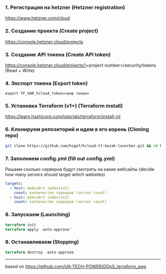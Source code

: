 ### 1. Регистрация на hetzner (Hetzner registration)
https://www.hetzner.com/cloud
### 2. Создание проекта (Create project)
https://console.hetzner.cloud/projects
### 3. Создание API токена (Create API token)
https://console.hetzner.cloud/projects/\<project number\>/security/tokens (Read + Write)
### 4. Экспорт токена (Export token)
`export TF_VAR_hcloud_token=<ваш токен>`
### 5. Установка Terraform (v1+) (Terraform install)
https://learn.hashicorp.com/tutorials/terraform/install-cli
### 6. Клонируем репозиторий и идем в его корень (Cloning repo) 
```bash
git clone https://github.com/higef/hcloud-tf-kozak-launcher.git && cd hcloud-tf-kozak-launcher
```
### 7. Заполняем config.yml (fill out config.yml)
Решаем сколько серверов будут смотреть на какие вебсайты (decide how many servers should target which websites)
```yml
targets:
  - host: вебсайт1 (website1)
    count: колличество серверов (server count)
  - host: вебсайт2 (website2)
    count: колличество серверов (server count)
```
### 8. Запускаем (Launching)
```terraform
terraform init
terraform apply -auto-approve"
```
### 8. Останавливаем (Stopping)
```terraform
terraform destroy -auto-approve
```
---
based on https://github.com/UA-TECH-POWER/DDoS_terraform_aws